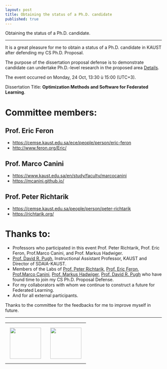 ```yaml
---
layout: post
title: Obtaining the status of a Ph.D. candidate
published: true
---
```


Obtaining the status of a Ph.D. candidate.

---

It is a great pleasure for me to obtain a status of a Ph.D. candidate in KAUST after defending my CS Ph.D. Proposal.

The purpose of the dissertation proposal defense is to demonstrate candidate can undertake Ph.D.-level research in the proposed area [Details](https://registrar-programguide.kaust.edu.sa/en/2020-2021/Program-Guide/General-Information/Doctor-of-Philosophy-University-Degree-Requirements/Ph-D-Candidacy-Requirements/Ph-D-Dissertation-Proposal-Defense).

The event occurred on Monday, 24 Oct, 13:30 ù 15:00 (UTC+3).

Dissertation Title: **Optimization Methods and Software for Federated Learning**.

# Committee members:
## Prof. Eric Feron
* https://cemse.kaust.edu.sa/ece/people/person/eric-feron
* http://www.feron.org/Eric/

## Prof. Marco Canini
* https://www.kaust.edu.sa/en/study/faculty/marcocanini
* https://mcanini.github.io/

## Prof. Peter Richtarik
* https://cemse.kaust.edu.sa/people/person/peter-richtarik
* https://richtarik.org/

# Thanks to:
* Professors who participated in this event Prof. Peter Richtarik, Prof. Eric Feron, Prof.Marco Canini, and Prof. Markus Hadwiger.
* [Prof. David R. Pugh](https://www.linkedin.com/in/davidrpugh/?originalSubdomain=sa), Instructional Assistant Professor, KAUST and Director of SDAIA-KAUST.
* Members of the Labs of [Prof. Peter Richtarik](https://richtarik.org/), [Prof. Eric Feron](https://cemse.kaust.edu.sa/risclab), [Prof.Marco Canini](https://mcanini.github.io/), [Prof. Markus Hadwiger](https://vccvisualization.org/people/hadwiger/), [Prof. David R. Pugh](https://www.linkedin.com/in/davidrpugh/?originalSubdomain=sa) who have found time to join my CS Ph.D. Proposal Defense.
* For my collaborators with whom we continue to construct a future for Federated Learning.
* And for all external participants.

Thanks to the committee for the feedbacks for me to improve myself in future.
  
---

<table style="text-align:center;">
<tr>
<td style="padding:15px;text-align:center;vertical-align:middle;"> <img height="100px" src="https://burlachenkok.github.io/materials/SDAIA-Logo-2.png"/> </td> 
<td style="padding:15px;text-align:center;vertical-align:middle;"> <img height="100px" src="https://burlachenkok.github.io/materials/KAUST-logo.png"/> </td> 
</tr>
</table>
